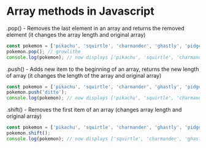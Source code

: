 # Array methods in Javascript

.pop() - Removes the last element in an array and returns the removed element (it changes the array length and original array)
```Javascript
const pokemon = ['pikachu', 'squirtle', 'charmander', 'ghastly', 'pidgey', 'growlithe'];
pokemon.pop(); // growlithe
console.log(pokemon); // now displays ['pikachu', 'squirtle', 'charmander', 'ghastly', 'pidgey']
```

.push() - Adds new item to the beginning of an array, returns the new length of array (it changes the length of the array and original array)
```Javascript
const pokemon = ['pikachu', 'squirtle', 'charmander', 'ghastly', 'pidgey', 'growlithe'];
pokemon.push('ditto');
console.log(pokemon); // now displays ['pikachu', 'squirtle', 'charmander', 'ghastly', 'pidgey', 'growlithe', 'ditto']
```

.shift() - Removes the first item of an array (changes array length and original array)
```Javascript
const pokemon = ['pikachu', 'squirtle', 'charmander', 'ghastly', 'pidgey', 'growlithe'];
pokemon.shift();
console.log(pokemon); // now displays ['squirtle', 'charmander', 'ghastly', 'pidgey']
```
